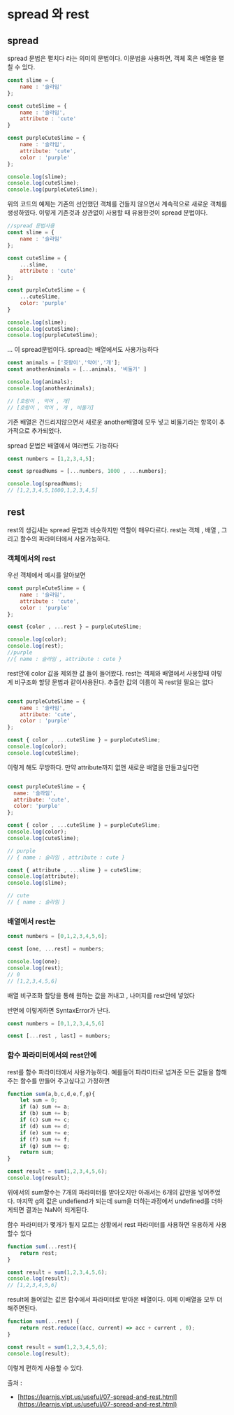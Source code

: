 # spread 와 rest


## spread 

spread 문법은 펼치다 라는 의미의 문법이다.  이문법을 사용하면, 객체 혹은 배열을 펼칠 수 있다. 


```js
const slime = {
    name : '슬라임'
};

const cuteSlime = {
    name : '슬라임',
    attribute : 'cute'
}

const purpleCuteSlime = {
    name : '슬라임',
    attribute: 'cute',
    color : 'purple'
};

console.log(slime);
console.log(cuteSlime);
console.log(purpleCuteSlime);

```

위의 코드의 예제는 기존의 선언했던 객체를 건들지 않으면서 계속적으로 새로운 객체를 생성하였다. 이렇게 기존것과 상관없이 사용할 때 유용한것이 spread 문법이다.

```js
//spread 문법사용
const slime = {
    name : '슬라임'
};

const cuteSlime = {
    ...slime,
    attribute : 'cute'
};

const purpleCuteSlime = {
    ...cuteSlime,
    color: 'purple'
}

console.log(slime);
console.log(cuteSlime);
console.log(purpleCuteSlime);

```

... 이 spread문법이다. spread는 배열에서도 사용가능하다

```js
const animals = ['호랑이','악어','개'];
const anotherAnimals = [...animals, '비둘기' ]

console.log(animals);
console.log(anotherAnimals);

// [호랑이 , 악어 , 개]
// [호랑이 , 악어 , 개 , 비둘기]

```

기존 배열은 건드리지않으면서 새로운 another배열에 모두 넣고 비둘기라는 항목이 추가적으로 추가되었다.

spread 문법은 배열에서 여러번도 가능하다

```js
const numbers = [1,2,3,4,5];

const spreadNums = [...numbers, 1000 , ...numbers];

console.log(spreadNums);
// [1,2,3,4,5,1000,1,2,3,4,5]

```

## rest

rest의 생김새는 spread 문법과 비슷하지만 역할이 매우다르다.
rest는 객체 , 배열 , 그리고 함수의 파라미터에서 사용가능하다.

### 객체에서의 rest

우선 객체에서 예시를 알아보면

```js
const purpleCuteSlime = {
    name : '슬라임',
    attribute : 'cute',
    color : 'purple'
};

const {color , ...rest } = purpleCuteSlime;

console.log(color);
console.log(rest);
//purple
//{ name : 슬라임 , attribute : cute }
```

rest안에 color 값을 제외한 값 들이 들어왔다. 
rest는 객체와 배열에서 사용할때 이렇게 비구조화 할당 문법과 같이사용된다. 
추출한 값의 이름이 꼭 rest일 필요는 없다

```js

const purpleCuteSlime = {
    name : '슬라임',
    attribute: 'cute',
    color : 'purple'
};

const { color , ...cuteSlime } = purpleCuteSlime;
console.log(color);
console.log(cuteSlime);


```

이렇게 해도 무방하다. 만약 attribute까지 없앤 새로운 배열을 만들고싶다면

```js

const purpleCuteSlime = {
  name: '슬라임',
  attribute: 'cute',
  color: 'purple'
};

const { color , ...cuteSlime } = purpleCuteSlime;
console.log(color);
console.log(cuteSlime);

// purple
// { name : 슬라임 , attribute : cute }

const { attribute , ...slime } = cuteSlime; 
console.log(attribute);
console.log(slime);

// cute
// { name : 슬라임 }
```

### 배열에서 rest는

```js
const numbers = [0,1,2,3,4,5,6];

const [one, ...rest] = numbers;

console.log(one);
console.log(rest);
// 0 
// [1,2,3,4,5,6]
```

배열 비구조화 할당을 통해 원하는 값을 꺼내고 , 나머지를 rest안에 넣었다

반면에 이렇게하면 SyntaxError가 난다.

```js
const numbers = [0,1,2,3,4,5,6]

const [...rest , last] = numbers;
```


### 함수 파라미터에서의 rest안에

rest를 함수 파라미터에서 사용가능하다. 예를들어 파라미터로 넘겨준 모든 값들을 합해주는 함수를 만들어 주고싶다고 가정하면

```js
function sum(a,b,c,d,e,f,g){
    let sum = 0;
    if (a) sum += a;
    if (b) sum += b;
    if (c) sum += c;
    if (d) sum += d;
    if (e) sum += e;
    if (f) sum += f;
    if (g) sum += g;
    return sum;
}

const result = sum(1,2,3,4,5,6);
console.log(result);

```
위에서의 sum함수는 7개의 파라미터를 받아오지만 아래서는 6개의 값만을 넣어주었다. 마지막 g의 값은 undefiend가 되는데 sum을 더하는과정에서 undefined를 더하게되면 결과는 NaN이 되게된다. 

함수 파라미터가 몇개가 될지 모르는 상황에서 rest 파라미터를 사용하면 유용하게 사용할수 있다


```js
function sum(...rest){
    return rest;
}

const result = sum(1,2,3,4,5,6);
console.log(result);
// [1,2,3,4,5,6]
```
result에 들어있는 값은 함수에서 파라미터로 받아온 배열이다. 이제 이배열을 모두 더해주면된다.

```js
function sum(...rest) {
    return rest.reduce((acc, current) => acc + current , 0);
}

const result = sum(1,2,3,4,5,6);
console.log(result);

```

이렇게 편하게 사용할 수 있다.


출처 : 
+ [https://learnjs.vlpt.us/useful/07-spread-and-rest.html](https://learnjs.vlpt.us/useful/07-spread-and-rest.html)